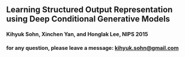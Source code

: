 ## Learning Structured Output Representation using Deep Conditional Generative Models<br />
#### Kihyuk Sohn, Xinchen Yan, and Honglak Lee, NIPS 2015<br />
#### for any question, please leave a message: kihyuk.sohn@gmail.com 
